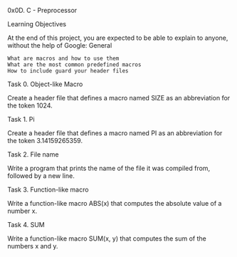 0x0D. C - Preprocessor

Learning Objectives

At the end of this project, you are expected to be able to explain to anyone, without the help of Google:
General

    What are macros and how to use them
    What are the most common predefined macros
    How to include guard your header files

Task 0. Object-like Macro

Create a header file that defines a macro named SIZE as an abbreviation for the token 1024.

Task 1. Pi

Create a header file that defines a macro named PI as an abbreviation for the token 3.14159265359.

Task 2. File name

Write a program that prints the name of the file it was compiled from, followed by a new line.

Task 3. Function-like macro 

Write a function-like macro ABS(x) that computes the absolute value of a number x.

Task 4. SUM 

Write a function-like macro SUM(x, y) that computes the sum of the numbers x and y.
